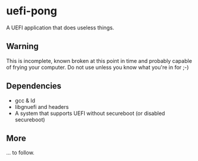 # uefi-pong
A UEFI application that does useless things.

## Warning
This is incomplete, known broken at this point in time and probably capable of frying your computer.
Do not use unless you know what you're in for ;-)

## Dependencies

* gcc & ld
* libgnuefi and headers
* A system that supports UEFI without secureboot (or disabled secureboot)

## More
... to follow.
